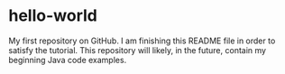 # hello-world
My first repository on GitHub.
I am finishing this README file in order to satisfy the tutorial. This repository will likely, in the future, contain my beginning Java code examples. 
